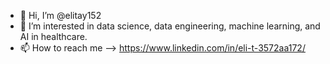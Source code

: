 - 👋 Hi, I’m @elitay152
- 👀 I’m interested in data science, data engineering, machine learning, and AI in healthcare.
- 📫 How to reach me --> https://www.linkedin.com/in/eli-t-3572aa172/

<!---
elitay152/elitay152 is a ✨ special ✨ repository because its `README.md` (this file) appears on your GitHub profile.
You can click the Preview link to take a look at your changes.
--->
